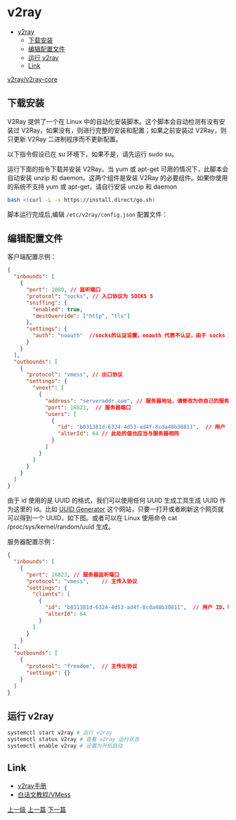 # v2ray

<!-- @import "[TOC]" {cmd="toc" depthFrom=1 depthTo=6 orderedList=false} -->
<!-- code_chunk_output -->

* [v2ray](#v2ray)
	* [下载安装](#下载安装)
	* [编辑配置文件](#编辑配置文件)
	* [运行 v2ray](#运行-v2ray)
	* [Link](#link)

<!-- /code_chunk_output -->
[v2ray/v2ray-core](https://github.com/v2ray/v2ray-core)

## 下载安装
V2Ray 提供了一个在 Linux 中的自动化安装脚本。这个脚本会自动检测有没有安装过 V2Ray，如果没有，则进行完整的安装和配置；如果之前安装过 V2Ray，则只更新 V2Ray 二进制程序而不更新配置。

以下指令假设已在 su 环境下，如果不是，请先运行 sudo su。

运行下面的指令下载并安装 V2Ray。当 yum 或 apt-get 可用的情况下，此脚本会自动安装 unzip 和 daemon。这两个组件是安装 V2Ray 的必要组件。如果你使用的系统不支持 yum 或 apt-get，请自行安装 unzip 和 daemon

```sh
bash <(curl -L -s https://install.direct/go.sh)
```
脚本运行完成后,编辑 `/etc/v2ray/config.json` 配置文件：

## 编辑配置文件
客户端配置示例：
```json
{
  "inbounds": [
    {
      "port": 1080, // 监听端口
      "protocol": "socks", // 入口协议为 SOCKS 5
      "sniffing": {
        "enabled": true,
        "destOverride": ["http", "tls"]
      },
      "settings": {
        "auth": "noauth"  //socks的认证设置，noauth 代表不认证，由于 socks 通常在客户端使用，所以这里不认证
      }
    }
  ],
  "outbounds": [
    {
      "protocol": "vmess", // 出口协议
      "settings": {
        "vnext": [
          {
            "address": "serveraddr.com", // 服务器地址，请修改为你自己的服务器 IP 或域名
            "port": 16823,  // 服务器端口
            "users": [
              {
                "id": "b831381d-6324-4d53-ad4f-8cda48b30811",  // 用户 ID，必须与服务器端配置相同,类似于 ss 的密UUID
                "alterId": 64 // 此处的值也应当与服务器相同
              }
            ]
          }
        ]
      }
    }
  ]
}
```
由于 id 使用的是 UUID 的格式，我们可以使用任何 UUID 生成工具生成 UUID 作为这里的 id。比如 [UUID Generator](https://www.uuidgenerator.net/) 这个网站，只要一打开或者刷新这个网页就可以得到一个 UUID，如下图。或者可以在 Linux 使用命令 cat /proc/sys/kernel/random/uuid 生成。

服务器配置示例：
```json
{
  "inbounds": [
    {
      "port": 16823, // 服务器监听端口
      "protocol": "vmess",    // 主传入协议
      "settings": {
        "clients": [
          {
            "id": "b831381d-6324-4d53-ad4f-8cda48b30811",  // 用户 ID，客户端与服务器必须相同
            "alterId": 64
          }
        ]
      }
    }
  ],
  "outbounds": [
    {
      "protocol": "freedom",  // 主传出协议
      "settings": {}
    }
  ]
}
```

## 运行 v2ray
```sh
systemctl start v2ray # 运行 v2ray
systemctl status v2ray # 查看 v2ray 运行状态
systemctl enable v2ray # 设置为开机启动
```

## Link
* [v2ray手册](https://www.v2ray.com/)
* [白话文教程/VMess](https://toutyrater.github.io/basic/vmess.html)


[上一级](README.md)
[上一篇](ubuntuInstallSSAndV2rayPlugin.md)
[下一篇](xiaomiMini.md)
